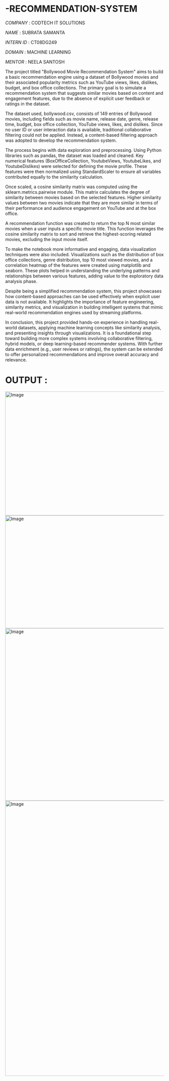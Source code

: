 # -RECOMMENDATION-SYSTEM

*COMPANY* : CODTECH IT SOLUTIONS

*NAME* : SUBRATA SAMANTA

*INTERN ID* : CT08DG249

*DOMAIN* : MACHINE LEARNING

*MENTOR* : NEELA SANTOSH 

The project titled "Bollywood Movie Recommendation System" aims to build a basic recommendation engine using a dataset of Bollywood movies and their associated popularity metrics such as YouTube views, likes, dislikes, budget, and box office collections. The primary goal is to simulate a recommendation system that suggests similar movies based on content and engagement features, due to the absence of explicit user feedback or ratings in the dataset.

The dataset used, bollywood.csv, consists of 149 entries of Bollywood movies, including fields such as movie name, release date, genre, release time, budget, box office collection, YouTube views, likes, and dislikes. Since no user ID or user interaction data is available, traditional collaborative filtering could not be applied. Instead, a content-based filtering approach was adopted to develop the recommendation system.

The process begins with data exploration and preprocessing. Using Python libraries such as pandas, the dataset was loaded and cleaned. Key numerical features (BoxOfficeCollection, YoutubeViews, YoutubeLikes, and YoutubeDislikes) were selected for defining the movie profile. These features were then normalized using StandardScaler to ensure all variables contributed equally to the similarity calculation.

Once scaled, a cosine similarity matrix was computed using the sklearn.metrics.pairwise module. This matrix calculates the degree of similarity between movies based on the selected features. Higher similarity values between two movies indicate that they are more similar in terms of their performance and audience engagement on YouTube and at the box office.

A recommendation function was created to return the top N most similar movies when a user inputs a specific movie title. This function leverages the cosine similarity matrix to sort and retrieve the highest-scoring related movies, excluding the input movie itself.

To make the notebook more informative and engaging, data visualization techniques were also included. Visualizations such as the distribution of box office collections, genre distribution, top 10 most viewed movies, and a correlation heatmap of the features were created using matplotlib and seaborn. These plots helped in understanding the underlying patterns and relationships between various features, adding value to the exploratory data analysis phase.

Despite being a simplified recommendation system, this project showcases how content-based approaches can be used effectively when explicit user data is not available. It highlights the importance of feature engineering, similarity metrics, and visualization in building intelligent systems that mimic real-world recommendation engines used by streaming platforms.

In conclusion, this project provided hands-on experience in handling real-world datasets, applying machine learning concepts like similarity analysis, and presenting insights through visualizations. It is a foundational step toward building more complex systems involving collaborative filtering, hybrid models, or deep learning-based recommender systems. With further data enrichment (e.g., user reviews or ratings), the system can be extended to offer personalized recommendations and improve overall accuracy and relevance.

# OUTPUT :
<img width="996" height="393" alt="Image" src="https://github.com/user-attachments/assets/ea934758-492a-46c6-b8d5-f7654836ead2" />
<img width="841" height="358" alt="Image" src="https://github.com/user-attachments/assets/0e747d0d-333f-47d1-b008-2c0373258212" />
<img width="1097" height="547" alt="Image" src="https://github.com/user-attachments/assets/5e1207a0-f42c-4a7b-ad60-9673e6baf74b" />
<img width="976" height="873" alt="Image" src="https://github.com/user-attachments/assets/1002df3a-fc5e-41ad-bdec-bee5aff3212f" />


